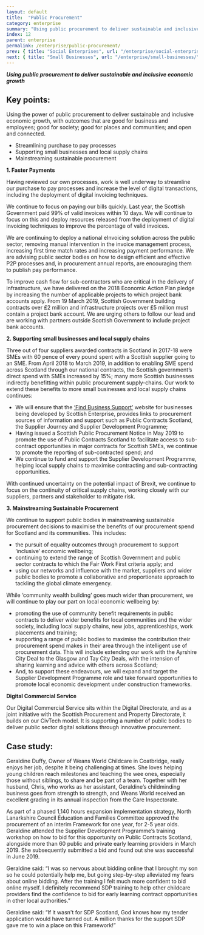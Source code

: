 ```yaml
---
layout: default
title:  "Public Procurement"
category: enterprise
summary: "Using public procurement to deliver sustainable and inclusive economic growth"
index: 12
parent: enterprise
permalink: /enterprise/public-procurement/
prev: { title: "Social Enterprises", url: "/enterprise/social-enterprises/" }
next: { title: "Small Businesses", url: "/enterprise/small-businesses/" }
---
```

***Using public procurement to deliver sustainable and inclusive economic growth***

## Key points:

Using the power of public procurement to deliver sustainable and inclusive economic growth, with outcomes that are good for business and employees; good for society; good for places and communities; and open and connected.

- Streamlining purchase to pay processes
- Supporting small businesses and local supply chains
- Mainstreaming sustainable procurement

**1. Faster Payments**

Having reviewed our own processes, work is well underway to streamline our purchase to pay processes and increase the level of digital transactions, including the deployment of digital invoicing techniques.

We continue to focus on paying our bills quickly. Last year, the Scottish Government paid 99% of valid invoices within 10 days. We will continue to focus on this and deploy resources released from the deployment of digital invoicing techniques to improve the percentage of valid invoices.

We are continuing to deploy a national eInvoicing solution across the public sector, removing manual intervention in the invoice management process, increasing first time match rates and increasing payment performance. We are advising public sector bodies on how to design efficient and effective P2P processes and, in procurement annual reports, are encouraging them to publish pay performance.

To improve cash flow for sub-contractors who are critical in the delivery of infrastructure, we have delivered on the 2018 Economic Action Plan pledge by increasing the number of applicable projects to which project bank accounts apply. From 19 March 2019, Scottish Government building contracts over £2 million and infrastructure projects over £5 million must contain a project bank account. We are urging others to follow our lead and are working with partners outside Scottish Government to include project bank accounts.

**2. Supporting small businesses and local supply chains**

Three out of four suppliers awarded contracts in Scotland in 2017-18 were SMEs with 60 pence of every pound spent with a Scottish supplier going to an SME. From April 2018 to March 2019, in addition to enabling SME spend across Scotland through our national contracts, the Scottish government’s direct spend with SMEs increased by 15%; many more Scottish businesses indirectly benefitting within public procurement supply-chains. Our work to extend these benefits to more small businesses and local supply chains continues:

- We will ensure that the [‘Find Business Support’](https://www.findbusinesssupport.gov.scot/) website for businesses being developed by Scottish Enterprise, provides links to procurement sources of information and support such as Public Contracts Scotland, the Supplier Journey and Supplier Development Programme;
- Having issued a Scottish Public Procurement Notice in May 2019 to promote the use of Public Contracts Scotland to facilitate access to sub-contract opportunities in major contracts for Scottish SMEs, we continue to promote the reporting of sub-contracted spend; and
- We continue to fund and support the Supplier Development Programme, helping local supply chains to maximise contracting and sub-contracting opportunities.

With continued uncertainty on the potential impact of Brexit, we continue to focus on the continuity of critical supply chains, working closely with our suppliers, partners and stakeholder to mitigate risk.

**3. Mainstreaming Sustainable Procurement**

We continue to support public bodies in mainstreaming sustainable procurement decisions to maximise the benefits of our procurement spend for Scotland and its communities. This includes:

- the pursuit of equality outcomes through procurement to support ‘inclusive’ economic wellbeing;
- continuing to extend the range of Scottish Government and public sector contracts to which the Fair Work First criteria apply; and
- using our networks and influence with the market, suppliers and wider public bodies to promote a collaborative and proportionate approach to tackling the global climate emergency.

While ‘community wealth building’ goes much wider than procurement, we will continue to play our part on local economic wellbeing by:

- promoting the use of community benefit requirements in public contracts to deliver wider benefits for local communities and the wider society, including local supply chains, new jobs, apprenticeships, work placements and training;
- supporting a range of public bodies to maximise the contribution their procurement spend makes in their area through the intelligent use of procurement data. This will include extending our work with the Ayrshire City Deal to the Glasgow and Tay City Deals, with the intension of sharing learning and advice with others across Scotland;
- And, to support these endeavours, we will expand and target the Supplier Development Programme role and take forward opportunities to promote local economic development under construction frameworks.

**Digital Commercial Service**

Our Digital Commercial Service sits within the Digital Directorate, and as a joint initiative with the Scottish Procurement and Property Directorate, it builds on our CivTech model.  It is supporting a number of public bodies to deliver public sector digital solutions through innovative procurement.

<div class="case-study" markdown="1">

<h2><span class="visually-hidden">Case study:</span></h2>

Geraldine Duffy, Owner of Weans World Childcare in Coatbridge, really enjoys her job, despite it being challenging at times. She loves helping young children reach milestones and teaching the wee ones, especially those without siblings, to share and be part of a team. Together with her husband, Chris, who works as her assistant, Geraldine’s childminding business goes from strength to strength, and Weans World received an excellent grading in its annual inspection from the Care Inspectorate.

As part of a phased 1,140 hours expansion implementation strategy, North Lanarkshire Council Education and Families Committee approved the procurement of an interim Framework for one year, for 2-5 year olds. Geraldine attended the Supplier Development Programme’s training workshop on how to bid for this opportunity on Public Contracts Scotland, alongside more than 60 public and private early learning providers in March 2019.  She subsequently submitted a bid and found out she was successful in June 2019.

Geraldine said: “I was so nervous about bidding online that I brought my son so he could potentially help me, but going step-by-step alleviated my fears about online bidding.  After the training I felt much more confident to bid online myself.  I definitely recommend SDP training to help other childcare providers find the confidence to bid for early learning contract opportunities in other local authorities.”

Geraldine said: “If it wasn't for SDP Scotland, God knows how my tender application would have turned out. A million thanks for the support SDP gave me to win a place on this Framework!”
</div>
